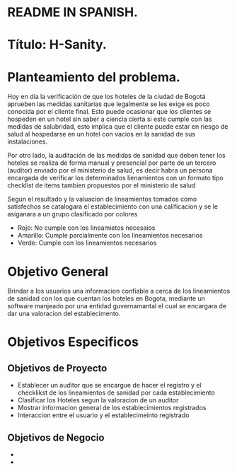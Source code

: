 # README IN SPANISH.

# Título: H-Sanity.

# Planteamiento del problema.

Hoy en día la verificación de que los hoteles de la ciudad de Bogotá aprueben las medidas sanitarias que legalmente se les exige es poco conocida por el cliente final. Esto puede ocasionar que los clientes se hospeden en un hotel sin saber a ciencia cierta si este cumple con las medidas de salubridad, esto implica que el cliente puede estar en riesgo de salud al hospedarse en un hotel con vacios en la sanidad de sus instalaciones.

Por otro lado, la auditación de las medidas de sanidad que deben tener los hoteles se realiza de forma manual y presencial por parte de un tercero (auditor) enviado por el ministerio de salud, es decir habra un persona encargada de verificar los determinados lienamientos con un formato tipo checklist de items tambien propuestos por el ministerio de salud

Segun el resultado y la valuacion de lineamientos tomados como satisfechos se catalogara el establecimiento con una calificacion y se le asiganara a un grupo clasificado por colores
* Rojo: No cumple con los lineamietos necesaios
* Amarillo: Cumple parcialmente con los lineamientos necesarios
* Verde: Cumple con los lineamientos necesarios

# Objetivo General
Brindar a los usuarios una informacion confiable a cerca de los lineamientos de sanidad con los que cuentan los hoteles en Bogota, mediante un software manjeado por una entidad guvernamantal el cual se encargara de dar una valoracion del establecimento.

# Objetivos Especificos
## Objetivos de Proyecto
* Establecer un auditor que se encargue de hacer el registro y el checklikst de los lineamientos de sanidad por cada establecimiento
* Clasificar los Hoteles segun la valoracion de un auditor
* Mostrar informacion general de los establecimientos registrados
* Interaccion entre el usuario y el establecimeinto registrado
## Objetivos de Negocio
* 
* 


